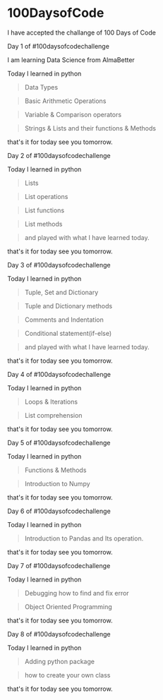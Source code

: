 # 100DaysofCode
I have accepted the challange of 100 Days of Code


Day 1 of #100daysofcodechallenge

I am learning Data Science from AlmaBetter

Today I learned in python

> Data Types

> Basic Arithmetic Operations 

> Variable & Comparison operators 

> Strings & Lists and their functions & Methods 

that's it for today see you tomorrow.


Day 2 of #100daysofcodechallenge

Today I learned in python

> Lists 

> List operations

> List functions

> List methods

> and played with what I have learned today.

that's it for today see you tomorrow.


Day 3 of #100daysofcodechallenge

Today I learned in python

> Tuple, Set and Dictionary 

> Tuple and Dictionary methods

> Comments and Indentation

> Conditional statement(if-else)

> and played with what I have learned today.


that's it for today see you tomorrow.


Day 4 of #100daysofcodechallenge


Today I learned in python

> Loops & Iterations

> List comprehension 

that's it for today see you tomorrow.



Day 5 of #100daysofcodechallenge

Today I learned in python

> Functions & Methods

> Introduction to Numpy

that's it for today see you tomorrow.


Day 6 of #100daysofcodechallenge

Today I learned in python

> Introduction to Pandas and Its operation. 

that's it for today see you tomorrow.


Day 7 of #100daysofcodechallenge

Today I learned in python

> Debugging how to find and fix error

> Object Oriented Programming

that's it for today see you tomorrow.

Day 8 of #100daysofcodechallenge

Today I learned in python

> Adding python package 

> how to create your own class

that's it for today see you tomorrow.


